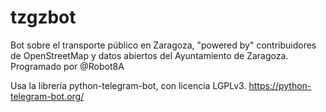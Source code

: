 # tzgzbot
Bot sobre el transporte público en Zaragoza, "powered by" contribuidores de OpenStreetMap y datos abiertos del Ayuntamiento de Zaragoza. Programado por @Robot8A

Usa la librería python-telegram-bot, con licencia LGPLv3. https://python-telegram-bot.org/
